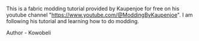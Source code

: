 This is a fabric modding tutorial provided by Kaupenjoe for free on his youtube channel "https://www.youtube.com/@ModdingByKaupenjoe".
I am following his tutorial and learning how to do modding.

Author - Kowobeli
